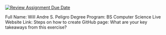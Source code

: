 [![Review Assignment Due Date](https://classroom.github.com/assets/deadline-readme-button-22041afd0340ce965d47ae6ef1cefeee28c7c493a6346c4f15d667ab976d596c.svg)](https://classroom.github.com/a/pBNUHphn)

Full Name: Will Andre S. Peligro
Degree Program: BS Computer Science
Live Website Link: 
Steps on how to create GitHub page: 
What are your key takeaways from this exercise?
